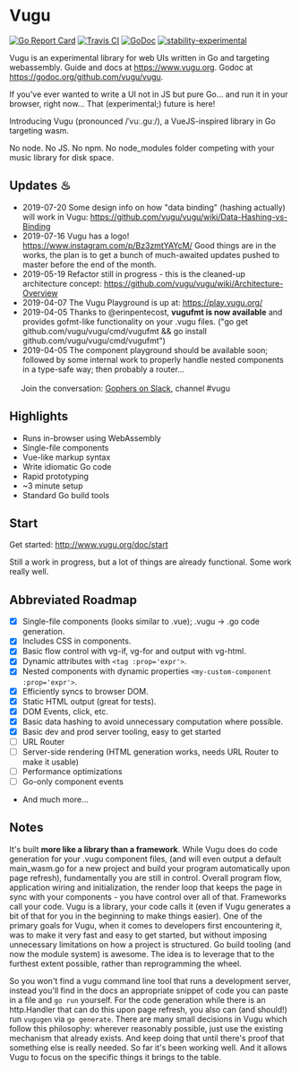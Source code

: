 # Vugu

[![Go Report Card](https://goreportcard.com/badge/github.com/vugu/vugu)](https://goreportcard.com/report/github.com/vugu/vugu)
[![Travis CI](https://travis-ci.org/vugu/vugu.svg?branch=master)](https://travis-ci.org/vugu/vugu)
[![GoDoc](https://godoc.org/github.com/vugu/vugu?status.svg)](https://godoc.org/github.com/vugu/vugu)
[![stability-experimental](https://img.shields.io/badge/stability-experimental-orange.svg)](https://github.com/emersion/stability-badges#experimental)

Vugu is an experimental library for web UIs written in Go and targeting webassembly.  Guide and docs at https://www.vugu.org.
Godoc at https://godoc.org/github.com/vugu/vugu.

If you've ever wanted to write a UI not in JS but pure Go... and run it in your browser, right now... That (experimental;) future is here!

Introducing Vugu (pronounced /ˈvuː.ɡuː/), a VueJS-inspired library in Go targeting wasm.

No node. No JS. No npm. No node_modules folder competing with your music library for disk space.

## Updates ♨

* 2019-07-20 Some design info on how "data binding" (hashing actually) will work in Vugu: https://github.com/vugu/vugu/wiki/Data-Hashing-vs-Binding
* 2019-07-16 Vugu has a logo! https://www.instagram.com/p/Bz3zmtYAYcM/  Good things are in the works, the plan is to get a bunch of much-awaited updates pushed to master before the end of the month.
* 2019-05-19 Refactor still in progress - this is the cleaned-up architecture concept: https://github.com/vugu/vugu/wiki/Architecture-Overview
* 2019-04-07 The Vugu Playground is up at: https://play.vugu.org/
* 2019-04-05 Thanks to @erinpentecost, **vugufmt is now available** and provides gofmt-like functionality on your .vugu files. ("go get github.com/vugu/vugu/cmd/vugufmt && go install github.com/vugu/vugu/cmd/vugufmt")
* 2019-04-05 The component playground should be available soon; followed by some internal work to properly handle nested components in a type-safe way; then probably a router...

<img src="https://cdnjs.cloudflare.com/ajax/libs/ionicons/4.5.6/collection/build/ionicons/svg/logo-slack.svg" width="17" height="17"> Join the conversation: [Gophers on Slack](https://invite.slack.golangbridge.org/), channel #vugu

## Highlights

* Runs in-browser using WebAssembly
* Single-file components
* Vue-like markup syntax
* Write idiomatic Go code
* Rapid prototyping
* ~3 minute setup
* Standard Go build tools

## Start

Get started: http://www.vugu.org/doc/start

Still a work in progress, but a lot of things are already functional. Some work really well.

## Abbreviated Roadmap

- [x] Single-file components (looks similar to .vue); .vugu -> .go code generation.
- [x] Includes CSS in components.
- [x] Basic flow control with vg-if, vg-for and output with vg-html.
- [x] Dynamic attributes with `<tag :prop='expr'>`.
- [x] Nested components with dynamic properties `<my-custom-component :prop='expr'>`.
- [x] Efficiently syncs to browser DOM.
- [x] Static HTML output (great for tests).
- [x] DOM Events, click, etc.
- [x] Basic data hashing to avoid unnecessary computation where possible.
- [x] Basic dev and prod server tooling, easy to get started
- [ ] URL Router
- [ ] Server-side rendering (HTML generation works, needs URL Router to make it usable)
- [ ] Performance optimizations
- [ ] Go-only component events
- And much more...

## Notes

It's built **more like a library than a framework**.  While Vugu does do code generation for your .vugu component
files, (and will even output a default main_wasm.go for a new project and build your program automatically upon page refresh), 
fundamentally you are still in control.  Overall program flow, application wiring and initialization, the render loop
that keeps the page in sync with your components - you have control over all of that.
Frameworks call your code.  Vugu is a library, your code calls it (even if Vugu generates a bit of that for you in
the beginning to make things easier). One of the primary goals for Vugu, when it comes to developers first encountering it, 
was to make it very fast and easy to get started, but without imposing unnecessary limitations on how a project is structured.
Go build tooling (and now the module system) is awesome.  The idea is to leverage that to the furthest extent possible,
rather than reprogramming the wheel.

So you won't find a vugu command line tool that runs a development server, instead
you'll find in the docs an appropriate snippet of code you can paste in a file and `go run` yourself.  For the code
generation while there is an http.Handler that can do this upon page refresh, you also can (and should!) run `vugugen`
via `go generate`. There are many small decisions in Vugu which follow this philosophy: wherever reasonably possible,
just use the existing mechanism that already exists.  And keep doing that until there's proof that something
else is really needed.  So far it's been working well.  And it allows Vugu to focus on the specific things it 
brings to the table.
